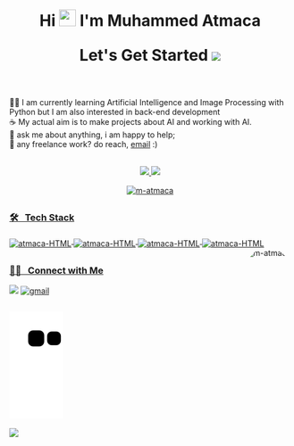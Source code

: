 ### 
<div align="center">
  <h1>
    Hi <img height="30" width="30" src="https://media.giphy.com/media/hvRJCLFzcasrR4ia7z/giphy.gif" width="25px"> I'm Muhammed Atmaca 
    <p align="center">
                           Let's Get Started
      <img src="https://capsule-render.vercel.app/api?type=waving&color=gradient&height=60&section=footer"/>
    </p>
  </h1>
</div>
<br>

👩‍💻 I am currently learning Artificial Intelligence and Image Processing with Python but I am also interested in back-end development
<br>
☕ My actual aim is to make projects about AI and working with AI.
<br>
💬 ask me about anything, i am happy to help;
<br>
💼 any freelance work? do reach, [email](mailto:is.muhammedatmaca@gmail.com) :)

<div align="center">
  <br>
  <a href="https://github.com/m-atmaca">
  <img height="180em" src="https://github-readme-stats.vercel.app/api?username=m-atmaca&show_icons=true&theme=algolia&include_all_commits=true&count_private=true"/>
  <img height="180em" src="https://github-readme-stats.vercel.app/api/top-langs/?username=m-atmaca&layout=compact&langs_count=7&theme=algolia"/>
</div>
  
<p align="center">
  <img width="600em" align="center" src="https://github-readme-streak-stats.herokuapp.com/?user=m-atmaca&theme=algolia" alt="m-atmaca" />
</p>

    
  ##
  
### 🛠 &nbsp;  Tech Stack
<div style="display: inline_block">
  <img align="middle" alt="atmaca-HTML" height="40" width="50" src="https://cdn.jsdelivr.net/gh/devicons/devicon/icons/c/c-original.svg" />
  <img align="middle" alt="atmaca-HTML" height="40" width="50" src="https://cdn.jsdelivr.net/gh/devicons/devicon/icons/cplusplus/cplusplus-original.svg" />
  <img align="middle" alt="atmaca-HTML" height="40" width="50" src="https://cdn.jsdelivr.net/gh/devicons/devicon/icons/python/python-original.svg" />
<!--   <img align="middle" alt="atmaca-HTML" height="40" width="50" src="" />  -->
  <img align="middle" alt="atmaca-HTML" height="40" width="50" src="https://cdn.jsdelivr.net/gh/devicons/devicon/icons/linux/linux-original.svg" />
   <img align="right" alt="m-atmaca" height="150" style="border-radius:50px;" src="https://media.giphy.com/media/RbDKaczqWovIugyJmW/giphy.gif">

</div>
  
 ##
</div>
  
 ### 🤝🏻 &nbsp; Connect with Me
<div> 
  <a href="https://www.linkedin.com/in/muhammed-atmaca/" target="_blank"><img src="https://img.shields.io/badge/-LinkedIn-%230077B5?style=for-the-badge&logo=linkedin&logoColor=white" target="_blank"></a> 
  <a href="mailto:is.muhammedatmaca@gmail.com" target="blank"><img src="https://img.shields.io/badge/Gmail-D14836?style=for-the-badge&logo=gmail&logoColor=white" alt="gmail" /></a>
</div>
  
  ##

![Snake animation](https://github.com/AyseErdanisman/AyseErdanisman/blob/output/github-contribution-grid-snake.svg)

<a href="https://github.com/m-atmaca">
  <img src="https://shields-io-visitor-counter.herokuapp.com/badge?page=AyseErdanisman.m-atmaca&style=for-the-badge">
<a>
